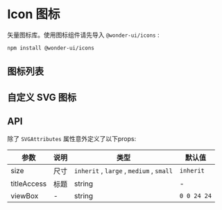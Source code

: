 # Icon 图标

矢量图标库。使用图标组件请先导入 `@wonder-ui/icons` :

```bash
npm install @wonder-ui/icons
```

## 图标列表

<code src="../../packages/wonder-ui/src/SvgIcon/demo/icons.tsx"></code>

## 自定义 SVG 图标

<code src="../../packages/wonder-ui/src/SvgIcon/demo/default.tsx"></code>


## API

除了 `SVGAttributes` 属性意外定义了以下props:

| 参数	|说明	|类型	|默认值
| --- | --- | --- | ---
| size | 尺寸 | `inherit` , `large` , `medium` , `small` | `inherit`
| titleAccess | 标题 | string | -
| viewBox | - | string | `0 0 24 24`

